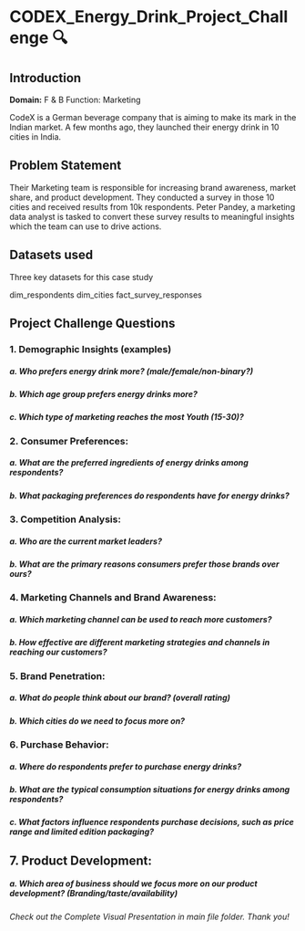 # CODEX_Energy_Drink_Project_Challenge 🔍

## Introduction

**Domain:** F & B Function: Marketing

CodeX is a German beverage company that is aiming to make its mark in the Indian market. A few months ago, they launched their energy drink in 10 cities in India.

## Problem Statement
Their Marketing team is responsible for increasing brand awareness, market share, and product development. They conducted a survey in those 10 cities and received results from 10k respondents. Peter Pandey, a marketing data analyst is tasked to convert these survey results to meaningful insights which the team can use to drive actions.

## Datasets used
Three key datasets for this case study

dim_respondents
dim_cities
fact_survey_responses

## Project Challenge Questions
                  
### 1. Demographic Insights (examples)
   ##### a. Who prefers energy drink more? (male/female/non-binary?)
   ##### b. Which age group prefers energy drinks more?
   ##### c. Which type of marketing reaches the most Youth (15-30)?

### 2. Consumer Preferences:
  ##### a. What are the preferred ingredients of energy drinks among respondents?
  ##### b. What packaging preferences do respondents have for energy drinks?

### 3. Competition Analysis:

  ##### a. Who are the current market leaders?
  ##### b. What are the primary reasons consumers prefer those brands over ours?

### 4. Marketing Channels and Brand Awareness:

  ##### a. Which marketing channel can be used to reach more customers?
  ##### b. How effective are different marketing strategies and channels in reaching our customers?

### 5. Brand Penetration:

  ##### a. What do people think about our brand? (overall rating)
  ##### b. Which cities do we need to focus more on?

### 6. Purchase Behavior: 

  ##### a. Where do respondents prefer to purchase energy drinks?
  ##### b. What are the typical consumption situations for energy drinks among respondents?
  ##### c. What factors influence respondents purchase decisions, such as price range and limited edition packaging?

## 7. Product Development:
   
  ##### a. Which area of business should we focus more on our product development? (Branding/taste/availability)
  
###### *Check out the Complete Visual Presentation in main file folder. Thank you!*
